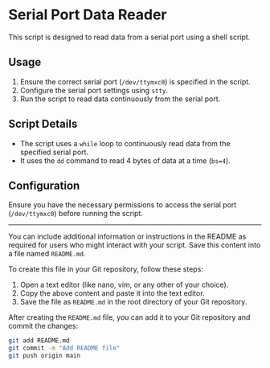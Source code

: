 # Serial Port Data Reader

This script is designed to read data from a serial port using a shell script.

## Usage

1. Ensure the correct serial port (`/dev/ttymxc0`) is specified in the script.
2. Configure the serial port settings using `stty`.
3. Run the script to read data continuously from the serial port.

## Script Details

- The script uses a `while` loop to continuously read data from the specified serial port.
- It uses the `dd` command to read 4 bytes of data at a time (`bs=4`).

## Configuration

Ensure you have the necessary permissions to access the serial port (`/dev/ttymxc0`) before running the script.


---

You can include additional information or instructions in the README as required for users who might interact with your script. Save this content into a file named `README.md`.

To create this file in your Git repository, follow these steps:

1. Open a text editor (like nano, vim, or any other of your choice).
2. Copy the above content and paste it into the text editor.
3. Save the file as `README.md` in the root directory of your Git repository.

After creating the `README.md` file, you can add it to your Git repository and commit the changes:

```bash
git add README.md
git commit -m "Add README file"
git push origin main
